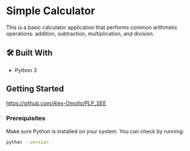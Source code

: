 # Simple Calculator

This is a basic calculator application that performs common arithmetic operations: addition, subtraction, multiplication, and division.


## 🛠 Built With

- Python 3

## Getting Started
https://github.com/Alex-Omollo/PLP_SEE

### Prerequisites

Make sure Python is installed on your system. You can check by running:

```bash
python --version
